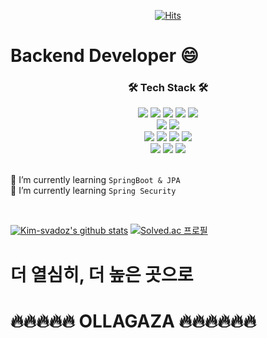 <!-- ### Hi there 👋 -->

<div align=center>
  
  [![Hits](https://hits.seeyoufarm.com/api/count/incr/badge.svg?url=https%3A%2F%2Fgithub.com%2Fkim-svadoz%2Fhit-counter)](https://hits.seeyoufarm.com)	
  
</div>

# Backend Developer 😄
  <div align="center">
  <h3> 🛠 Tech Stack 🛠 </h3>
  </div>
  
  <div align="center">
    <img src="https://img.shields.io/badge/Java-007396?style=flat-square&logo=Java&logoColor=white"/></a>
    <img src="https://img.shields.io/badge/Spring-6DB33F?style=flat-square&logo=Spring&logoColor=white"/></a>
    <img src="https://img.shields.io/badge/SpringBoot-6DB33F?style=flat-square&logo=Spring Boot&logoColor=white"/></a>
    <img src="https://img.shields.io/badge/MySQL-4479A1?style=flat-square&logo=MySQL&logoColor=white"/></a>
    <img src="https://img.shields.io/badge/Hibernate-59666C?style=flat-square&logo=Hibernate&logoColor=white"/></a><br />
    <img src="https://img.shields.io/badge/Python-3776AB?style=flat-square&logo=Python&logoColor=white"/></a>
    <img src="https://img.shields.io/badge/Django-092E20?style=flat-square&logo=Django&logoColor=white"/></a><br />
    <img src="https://img.shields.io/badge/JavaScript-F7DF1E?style=flat-square&logo=JavaScript&logoColor=white"/></a>
    <img src="https://img.shields.io/badge/jQuery-0769AD?style=flat-square&logo=jQuery&logoColor=white"/></a>
    <img src="https://img.shields.io/badge/Oracle-F80000?style=flat-square&logo=Oracle&logoColor=white"/></a>
    <img src="https://img.shields.io/badge/Thymeleaf-005F0F?style=flat-square&logo=Thymeleaf&logoColor=white"/></a><br />
    <img src="https://img.shields.io/badge/Git-F05032?style=flat-square&logo=Git&logoColor=white"/></a>
    <img src="https://img.shields.io/badge/Notion-000000?style=flat-square&logo=Notion&logoColor=white"/></a>
    <img src="https://img.shields.io/badge/Slack-4A154B?style=flat-square&logo=Slack&logoColor=white"/></a><br />
  </div>
  <br />
  
  🌱 I’m currently learning `SpringBoot & JPA`<br />
  🌱 I’m currently learning `Spring Security`<br />
  
  <br />
  
  [![Kim-svadoz's github stats](https://github-readme-stats.vercel.app/api?username=kim-svadoz&show_icons=true&theme=gruvbox)](https://github.com/anuraghazra/github-readme-stats)
  [![Solved.ac
프로필](http://mazassumnida.wtf/api/v2/generate_badge?boj=dhkdghehfdl)](https://solved.ac/dhkdghehfdl)



 # 더 열심히, 더 높은 곳으로
 # ​:fire:​​:fire:​​:fire:​​:fire:​​:fire:​ OLLAGAZA ​:fire:​​:fire:​​:fire:​​:fire:​​:fire:​​:fire:​
 
<!--
**kim-svadoz/kim-svadoz** is a ✨ _special_ ✨ repository because its `README.md` (this file) appears on your GitHub profile.

Here are some ideas to get you started:

- 🔭 I’m currently working on ...
- 🌱 I’m currently learning ...
- 👯 I’m looking to collaborate on ...
- 🤔 I’m looking for help with ...
- 💬 Ask me about ...
- 📫 How to reach me: ...
- 😄 Pronouns: ...
- ⚡ Fun fact: ...
-->
